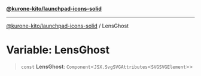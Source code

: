 [**@kurone-kito/launchpad-icons-solid**](../README.md)

***

[@kurone-kito/launchpad-icons-solid](../globals.md) / LensGhost

# Variable: LensGhost

> `const` **LensGhost**: `Component`\<`JSX.SvgSVGAttributes`\<`SVGSVGElement`\>\>
